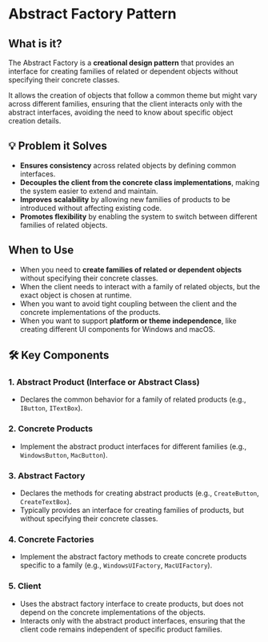 # Abstract Factory Pattern

## What is it?

The Abstract Factory is a **creational design pattern** that provides an interface for creating families of related or dependent objects without specifying their concrete classes.

It allows the creation of objects that follow a common theme but might vary across different families, ensuring that the client interacts only with the abstract interfaces, avoiding the need to know about specific object creation details.

## 💡 Problem it Solves

- **Ensures consistency** across related objects by defining common interfaces.
- **Decouples the client from the concrete class implementations**, making the system easier to extend and maintain.
- **Improves scalability** by allowing new families of products to be introduced without affecting existing code.
- **Promotes flexibility** by enabling the system to switch between different families of related objects.

## When to Use

- When you need to **create families of related or dependent objects** without specifying their concrete classes.
- When the client needs to interact with a family of related objects, but the exact object is chosen at runtime.
- When you want to avoid tight coupling between the client and the concrete implementations of the products.
- When you want to support **platform or theme independence**, like creating different UI components for Windows and macOS.

## 🛠️ Key Components

### 1. **Abstract Product (Interface or Abstract Class)**
   - Declares the common behavior for a family of related products (e.g., `IButton`, `ITextBox`).

### 2. **Concrete Products**
   - Implement the abstract product interfaces for different families (e.g., `WindowsButton`, `MacButton`).

### 3. **Abstract Factory**
   - Declares the methods for creating abstract products (e.g., `CreateButton`, `CreateTextBox`).
   - Typically provides an interface for creating families of products, but without specifying their concrete classes.

### 4. **Concrete Factories**
   - Implement the abstract factory methods to create concrete products specific to a family (e.g., `WindowsUIFactory`, `MacUIFactory`).

### 5. **Client**
   - Uses the abstract factory interface to create products, but does not depend on the concrete implementations of the objects.
   - Interacts only with the abstract product interfaces, ensuring that the client code remains independent of specific product families.
